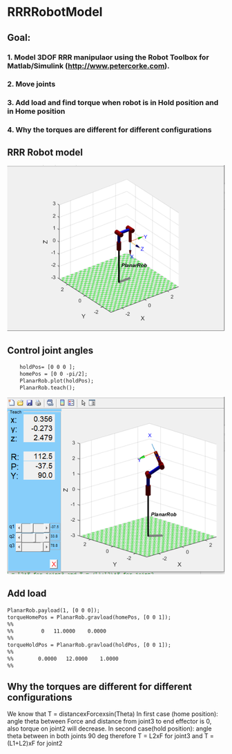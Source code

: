# RRRRobotModel


## Goal:
 ### 1. Model 3DOF RRR manipulaor using the Robot Toolbox for Matlab/Simulink (http://www.petercorke.com).
 ### 2. Move joints
 ### 3. Add load and find torque when robot is in Hold position and in Home position
 ### 4. Why the torques are different for different configurations
 
 
 ## RRR Robot model
 ![](./1.png)
 ## Control joint angles
```script
    holdPos= [0 0 0 ];
    homePos = [0 0 -pi/2];
    PlanarRob.plot(holdPos);
    PlanarRob.teach();
 ```
 ![](./2.png)
 ## Add load
 ```script
 PlanarRob.payload(1, [0 0 0]);
torqueHomePos = PlanarRob.gravload(homePos, [0 0 1]);
%%
%%         0   11.0000    0.0000
%%
torqueHoldPos = PlanarRob.gravload(holdPos, [0 0 1]);
 %%
 %%        0.0000   12.0000    1.0000
 %%
 ```
 
 ## Why the torques are different for different configurations 
We know that T = distancexForcexsin(Theta) 
In first case (home position): angle theta between Force and distance from joint3 to end effector is 0, also torque on joint2 will decrease.
In second case(hold position): angle theta between in both joints 90 deg therefore T = L2xF for joint3 and T = (L1+L2)xF for joint2

